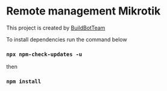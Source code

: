 # Remote management Mikrotik 

This project is created by [BuildBotTeam](https://buildbotteam.ru) 

To install dependencies run the command below

### `npx npm-check-updates -u`
then
### `npm install`